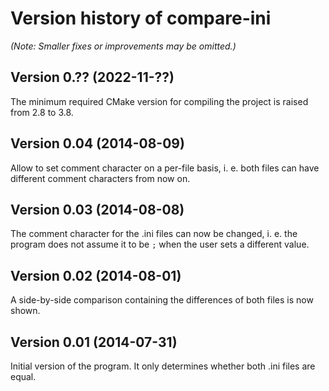 # Version history of compare-ini

_(Note: Smaller fixes or improvements may be omitted.)_

## Version 0.?? (2022-11-??)

The minimum required CMake version for compiling the project is raised from 2.8
to 3.8.

## Version 0.04 (2014-08-09)

Allow to set comment character on a per-file basis, i. e. both files can have
different comment characters from now on.

## Version 0.03 (2014-08-08)

The comment character for the .ini files can now be changed, i. e. the program
does not assume it to be `;` when the user sets a different value.

## Version 0.02 (2014-08-01)

A side-by-side comparison containing the differences of both files is now shown.

## Version 0.01 (2014-07-31)

Initial version of the program. It only determines whether both .ini files are
equal.
